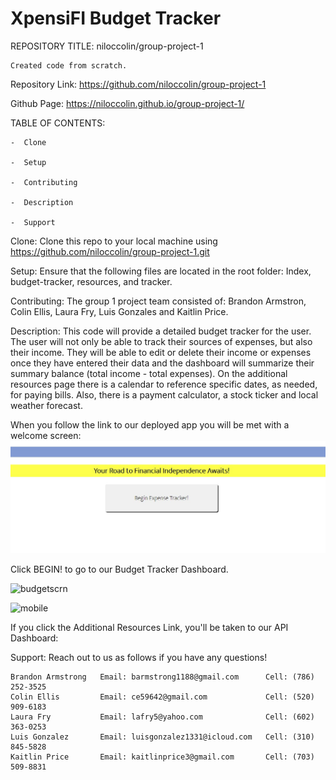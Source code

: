 # XpensiFI Budget Tracker





REPOSITORY TITLE: niloccolin/group-project-1

    Created code from scratch. 

Repository Link: https://github.com/niloccolin/group-project-1

Github Page: https://niloccolin.github.io/group-project-1/

TABLE OF CONTENTS:
    
    -  Clone
 
    -  Setup
 
    -  Contributing

    -  Description
 
    -  Support

Clone:
    Clone this repo to your local machine using https://github.com/niloccolin/group-project-1.git

Setup:
    Ensure that the following files are located in the root folder: Index, budget-tracker, resources, and tracker.

Contributing:
    The group 1 project team consisted of: Brandon Armstron, Colin Ellis, Laura Fry, Luis Gonzales and Kaitlin Price.

Description:
    This code will provide a detailed budget tracker for the user. The user will not only be able to track their sources of expenses, but also their income. They will be able to edit or delete their income or expenses once they have entered their data and the dashboard will summarize their summary balance (total income - total expenses). On the additional resources page there is a calendar to reference specific dates, as needed, for paying bills. Also, there is a payment calculator, a stock ticker and local weather forecast. 

When you follow the link to our deployed app you will be met with a welcome screen:
![screenshot](./assets/images/screenshot1.jpg)

Click BEGIN! to go to our Budget Tracker Dashboard.

![budgetscrn](https://user-images.githubusercontent.com/65680645/87899573-9e7cd700-ca1f-11ea-8578-febadcec95ea.png)

![mobile](https://user-images.githubusercontent.com/65680645/87899580-a0469a80-ca1f-11ea-9001-3081c825867c.png)

If you click the Additional Resources Link, you'll be taken to our API Dashboard:





Support:
    Reach out to us as follows if you have any questions!

    Brandon Armstrong   Email: barmstrong1188@gmail.com      Cell: (786) 252-3525
    Colin Ellis         Email: ce59642@gmail.com             Cell: (520) 909-6183
    Laura Fry           Email: lafry5@yahoo.com              Cell: (602) 363-0253
    Luis Gonzalez       Email: luisgonzalez1331@icloud.com   Cell: (310) 845-5828
    Kaitlin Price       Email: kaitlinprice3@gmail.com       Cell: (703) 509-8831

